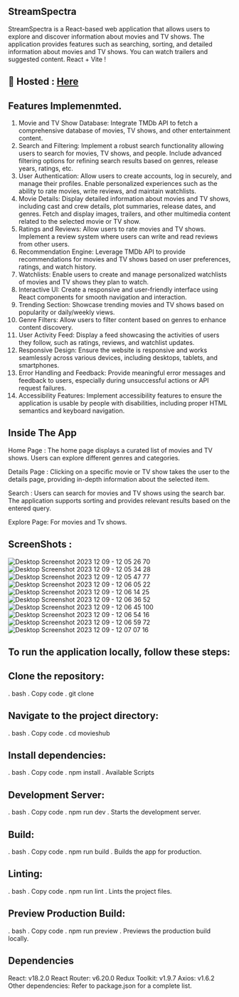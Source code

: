 
## StreamSpectra
StreamSpectra is a React-based web application that allows users to explore and discover information about movies and TV shows. The application provides features such as searching, sorting, and detailed information about movies and TV shows. You can watch trailers and suggested content.
React + Vite !

## 🤖 Hosted : <a href="https://tejas-mahajan-imdb.netlify.app/">Here</a>

## Features Implemenmted.
1. Movie and TV Show Database:
Integrate TMDb API to fetch a comprehensive database of movies, TV shows, and other entertainment content.
2. Search and Filtering:
Implement a robust search functionality allowing users to search for movies, TV shows, and people.
Include advanced filtering options for refining search results based on genres, release years, ratings, etc.
3. User Authentication:
Allow users to create accounts, log in securely, and manage their profiles.
Enable personalized experiences such as the ability to rate movies, write reviews, and maintain watchlists.
4. Movie Details:
Display detailed information about movies and TV shows, including cast and crew details, plot summaries, release dates, and genres.
Fetch and display images, trailers, and other multimedia content related to the selected movie or TV show.
5. Ratings and Reviews:
Allow users to rate movies and TV shows.
Implement a review system where users can write and read reviews from other users.
6. Recommendation Engine:
Leverage TMDb API to provide recommendations for movies and TV shows based on user preferences, ratings, and watch history.
7. Watchlists:
Enable users to create and manage personalized watchlists of movies and TV shows they plan to watch.
8. Interactive UI:
Create a responsive and user-friendly interface using React components for smooth navigation and interaction.
9. Trending Section:
Showcase trending movies and TV shows based on popularity or daily/weekly views.
10. Genre Filters:
Allow users to filter content based on genres to enhance content discovery.
11. User Activity Feed:
Display a feed showcasing the activities of users they follow, such as ratings, reviews, and watchlist updates.
12. Responsive Design:
Ensure the website is responsive and works seamlessly across various devices, including desktops, tablets, and smartphones.
13. Error Handling and Feedback:
Provide meaningful error messages and feedback to users, especially during unsuccessful actions or API request failures.
15. Accessibility Features:
Implement accessibility features to ensure the application is usable by people with disabilities, including proper HTML semantics and keyboard navigation.


## Inside The App
Home Page :
The home page displays a curated list of movies and TV shows. Users can explore different genres and categories.

Details Page :
Clicking on a specific movie or TV show takes the user to the details page, providing in-depth information about the selected item.

Search :
Users can search for movies and TV shows using the search bar. The application supports sorting and provides relevant results based on the entered query.

Explore Page:
For movies and Tv shows.


## ScreenShots :

![Desktop Screenshot 2023 12 09 - 12 05 26 70](https://github.com/Tejas-Mahajan1/CineMatrix/assets/114793178/edeceb59-179f-438b-af09-205a39ea0bbc)
![Desktop Screenshot 2023 12 09 - 12 05 34 28](https://github.com/Tejas-Mahajan1/CineMatrix/assets/114793178/38002aff-4a3a-4322-8677-a6db7ae610da)
![Desktop Screenshot 2023 12 09 - 12 05 47 77](https://github.com/Tejas-Mahajan1/CineMatrix/assets/114793178/eed38745-60c3-40c8-a287-f5f450d9edb0)
![Desktop Screenshot 2023 12 09 - 12 06 05 22](https://github.com/Tejas-Mahajan1/CineMatrix/assets/114793178/5f7ddc44-7d7e-431b-a200-9cbe9f6f8114)
![Desktop Screenshot 2023 12 09 - 12 06 14 25](https://github.com/Tejas-Mahajan1/CineMatrix/assets/114793178/ab771695-dcbc-4a54-a819-185abb2889c9)
![Desktop Screenshot 2023 12 09 - 12 06 36 52](https://github.com/Tejas-Mahajan1/CineMatrix/assets/114793178/08edcb73-a0db-4fcb-86c0-9c63a6156be8)
![Desktop Screenshot 2023 12 09 - 12 06 45 100](https://github.com/Tejas-Mahajan1/CineMatrix/assets/114793178/b6e3561a-0633-4da1-9a4f-1f1208be2fc7)
![Desktop Screenshot 2023 12 09 - 12 06 54 16](https://github.com/Tejas-Mahajan1/CineMatrix/assets/114793178/64254623-b881-4c82-b264-a02e077ff3b5)
![Desktop Screenshot 2023 12 09 - 12 06 59 72](https://github.com/Tejas-Mahajan1/CineMatrix/assets/114793178/fc0ca700-2325-4236-8e51-54f25765ffa4)
![Desktop Screenshot 2023 12 09 - 12 07 07 16](https://github.com/Tejas-Mahajan1/CineMatrix/assets/114793178/76ff8c77-4f3e-47a6-a6a2-9bb4b3f2c38b)

## To run the application locally, follow these steps:

## Clone the repository:

. bash
. Copy code
. git clone 

## Navigate to the project directory:
. bash
. Copy code
. cd movieshub

## Install dependencies:
. bash
. Copy code
. npm install
. Available Scripts

## Development Server:
. bash
. Copy code
. npm run dev
. Starts the development server.

## Build:
. bash
. Copy code
. npm run build
. Builds the app for production.

## Linting:
. bash
. Copy code
. npm run lint
. Lints the project files.

## Preview Production Build:
. bash
. Copy code
. npm run preview
. Previews the production build locally.



## Dependencies
React: v18.2.0
React Router: v6.20.0
Redux Toolkit: v1.9.7
Axios: v1.6.2
Other dependencies: Refer to package.json for a complete list.



